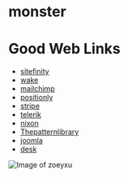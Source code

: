 # monster
# Good Web Links
* [sitefinity][0]
* [wake][1]
* [mailchimp][2]
* [positionly][3]
* [stripe][4]
* [telerik][5]
* [nixon][6]
* [Thepatternlibrary][7]
* [joomla][8]
* [desk][9]

[0]:http://www.sitefinity.com
[1]:https://wake.io
[2]:http://mailchimp.com
[3]:http://positionly.com
[4]:https://stripe.com
[5]:http://www.telerik.com/
[6]:http://www.nixon.com/ca/en/home
[7]:http://www.Thepatternlibrary.com
[8]:https://www.joomla.org
[9]:http://www.desk.com

![Image of zoeyxu](https://zoeyxu.github.com/monster/zoeyimage/dynamsoft_test.jpg)
